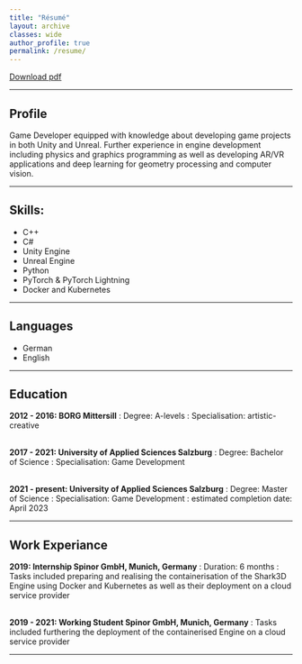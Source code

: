 ```yaml
---
title: "Résumé"
layout: archive
classes: wide
author_profile: true
permalink: /resume/
---
```

<a href="/assets/data/resume_hofer_kerstin.pdf" class="btn btn--primary">Download pdf</a>

---
## Profile

Game Developer equipped with knowledge about developing game projects in 
both Unity and Unreal. Further experience in engine development including 
physics and graphics programming as well as developing AR/VR applications and 
deep learning for geometry processing and computer vision.

---
## Skills:

  * C++
  * C#
  * Unity Engine
  * Unreal Engine
  * Python
  * PyTorch & PyTorch Lightning
  * Docker and Kubernetes
    
---
   
## Languages

  * German
  * English

---
## Education

**2012 - 2016:     BORG Mittersill**
:   Degree: A-levels
:   Specialisation: artistic-creative
<br />
<br />

**2017 - 2021:     University of Applied Sciences Salzburg**
:   Degree: Bachelor of Science
:   Specialisation: Game Development
<br />
<br />

**2021 - present:  University of Applied Sciences Salzburg**
:   Degree: Master of Science
:   Specialisation: Game Development
:   estimated completion date: April 2023

---
## Work Experiance

**2019:            Internship Spinor GmbH, Munich, Germany**
:   Duration: 6 months
:   Tasks included preparing and realising the containerisation of the Shark3D Engine using Docker and Kubernetes as well as their deployment on a cloud service provider
<br />
<br />

**2019 - 2021:     Working Student Spinor GmbH, Munich, Germany**
:   Tasks included furthering the deployment of the containerised Engine on a cloud service provider

---